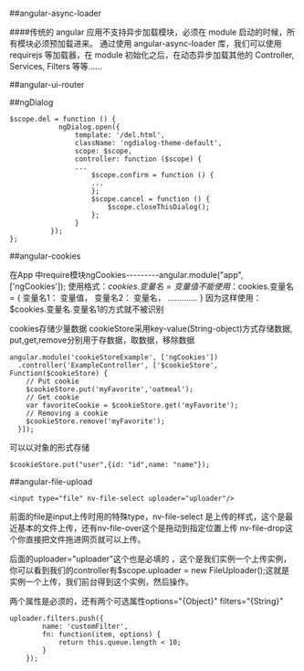 ##angular-async-loader

####传统的 angular 应用不支持异步加载模块，必须在 module 启动的时候，所有模块必须预加载进来。 通过使用 angular-async-loader 库，我们可以使用 requirejs 等加载器，在 module 初始化之后，在动态异步加载其他的 Controller, Services, Filters 等等......




##angular-ui-router



##ngDialog

```
$scope.del = function () {  
            ngDialog.open({  
                template: '/del.html',  
                className: 'ngdialog-theme-default',  
                scope: $scope,  
                controller: function ($scope) {  
                ...  
                    $scope.confirm = function () {  
                    ...  
                    };  
                    $scope.cancel = function () {  
                        $scope.closeThisDialog();  
                    };  
                }  
          });  
}; 
```




##angular-cookies

在App 中require模块ngCookies---------angular.module("app",['ngCookies']);
使用格式：$cookies.变量名 = 变量值
不能使用：$cookies.变量名 = {
变量名1： 变量值，
变量名2： 变量名，
.............
}
因为这样使用：$cookies.变量名.变量名1的方式就不被识别

cookies存储少量数据
cookieStore采用key-value(String-object)方式存储数据,
put,get,remove分别用于存数据，取数据，移除数据

```
angular.module('cookieStoreExample', ['ngCookies'])
  .controller('ExampleController', ['$cookieStore', Function($cookieStore) {
    // Put cookie
    $cookieStore.put('myFavorite','oatmeal');
    // Get cookie
    var favoriteCookie = $cookieStore.get('myFavorite');
    // Removing a cookie
    $cookieStore.remove('myFavorite');
  }]);
```

可以以对象的形式存储

`$cookieStore.put("user",{id: "id",name: "name"});`




##angular-file-upload

`<input type="file" nv-file-select uploader="uploader"/>`

前面的file是input上传时用的特殊type，nv-file-select 是上传的样式，这个是最近基本的文件上传，还有nv-file-over这个是拖动到指定位置上传 nv-file-drop这个你直接把文件拖进网页就可以上传。

后面的uploader="uploader"这个也是必填的 ，这个是我们实例一个上传实例，你可以看到我们的controller有$scope.uploader = new FileUploader();这就是实例一个上传，我们前台得到这个实例，然后操作。

两个属性是必须的，还有两个可选属性options="{Object}" filters="{String}" 

```
uploader.filters.push({
        name: 'customFilter',
        fn: function(item, options) {
            return this.queue.length < 10;
        }
    });
```
























































































